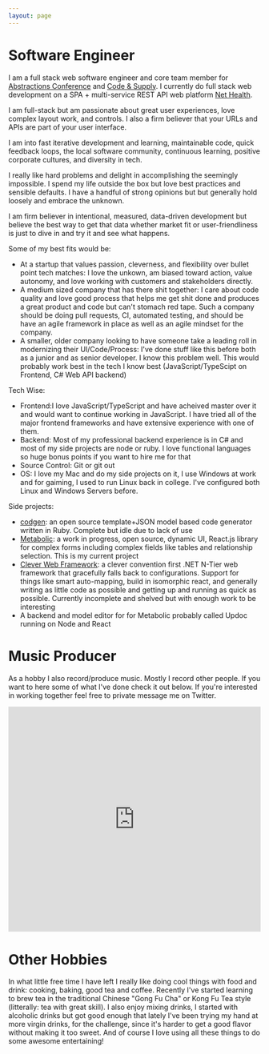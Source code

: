 ```yaml
---
layout: page
---
```


# Software Engineer
I am a full stack web software engineer and core team member for [Abstractions Conference](http://abstractions.io) and [Code & Supply](http://codeandsupply.co). I currently do full stack web development on a SPA + multi-service REST API web platform [Net Health](http://nethealth.com). 

I am full-stack but am passionate about great user experiences, love complex layout work, and controls. I also a firm believer that your URLs and APIs are part of your user interface.  

I am into fast iterative development and learning, maintainable code, quick feedback loops, the local software community, continuous learning, positive corporate cultures, and diversity in tech. 

I really like hard problems and delight in accomplishing the seemingly impossible. I spend my life outside the box but love best practices and sensible defaults. I have a handful of strong opinions but but generally hold loosely and embrace the unknown. 

I am firm believer in intentional, measured, data-driven development but believe the best way to get that data whether market fit or user-friendliness is just to dive in and try it and see what happens.

Some of my best fits would be:
- At a startup that values passion, cleverness, and flexibility over bullet point tech matches: I love the unkown, am biased toward action, value autonomy, and love working with customers and stakeholders directly. 
- A medium sized company that has there shit together: I care about code quality and love good process that helps me get shit done and produces a great product and code but can't stomach red tape. Such a company should be doing pull requests, CI, automated testing, and should be have an agile framework in place as well as an agile mindset for the company.
- A smaller, older company looking to have someone take a leading roll in modernizing their UI/Code/Process: I've done stuff like this before both as a junior and as senior developer. I know this problem well. This would probably work best in the tech I know best (JavaScript/TypeScipt on Frontend, C# Web API backend)

Tech Wise: 
- Frontend:I love JavaScript/TypeScript and have acheived master over it and would want to continue working in JavaScript. I have tried all of the major frontend frameworks and have extensive experience with one of them.
- Backend: Most of my professional backend experience is in C# and most of my side projects are node or ruby. I love functional languages so huge bonus points if you want to hire me for that
- Source Control: Git or git out
- OS: I love my Mac and do my side projects on it, I use Windows at work and for gaiming, I used to run Linux back in college. I've configured both Linux and Windows Servers before. 

Side projects: 

- [codgen](https://github.com/beattyml1/codgen): an open source template+JSON model based code generator written in Ruby. Complete but idle due to lack of use
- [Metabolic](https://github.com/beattyml1/MetaPotatoes): a work in progress, open source, dynamic UI, React.js library for complex forms including complex fields like tables and relationship selection. This is my current project
- [Clever Web Framework](https://github.com/beattyml1/Clever): a clever convention first .NET N-Tier web framework that gracefully falls back to configurations. Support for things like smart auto-mapping, build in isomorphic react, and generally writing as little code as possible and getting up and running as quick as possible. Currently incomplete and shelved but with enough work to be interesting
- A backend and model editor for for Metabolic probably called Updoc running on Node and React

# Music Producer
As a hobby I also record/produce music. Mostly I record other people. If you want to here some of what I've done check it out below. If you're interested in working together feel free to private message me on Twitter.

<iframe width="100%" height="450" scrolling="no" frameborder="no" src="https://w.soundcloud.com/player/?url=https%3A//api.soundcloud.com/playlists/4790749&amp;auto_play=false&amp;hide_related=false&amp;show_comments=true&amp;show_user=true&amp;show_reposts=false&amp;visual=true"></iframe>

# Other Hobbies
In what little free time I have left I really like doing cool things with food and drink: cooking, baking, good tea and coffee. Recently I've started learning to brew tea in the traditional Chinese "Gong Fu Cha" or Kong Fu Tea style (litterally: tea with great skill). I also enjoy mixing drinks, I started with alcoholic drinks but got good enough that lately I've been trying my hand at more virgin drinks, for the challenge, since it's harder to get a good flavor without making it too sweet. And of course I love using all these things to do some awesome entertaining!
 
